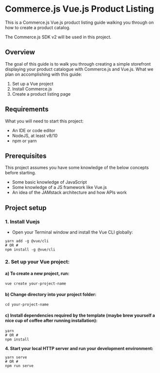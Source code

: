 # Commerce.js Vue.js Product Listing

This is a Commerce.js Vue.js product listing guide walking you through on how to create a product catalog.

The Commerce.js SDK v2 will be used in this project.

## Overview

The goal of this guide is to walk you through creating a simple storefront displaying your product catalogue with Commerce.js and Vue.js. What we plan on accomplishing with this guide:

1. Set up a Vue project
2. Install Commerce.js
3. Create a product listing page

## Requirements

What you will need to start this project:

- An IDE or code editor
- NodeJS, at least v8/10
- npm or yarn

## Prerequisites

This project assumes you have some knowledge of the below concepts before starting.

- Some basic knowledge of JavaScript
- Some knowledge of a JS framework like Vue.js
- An idea of the JAMstack architecture and how APIs work

## Project setup

### 1. Install Vuejs
  - Open your Terminal window and install the Vue CLI globally:

  ```
  yarn add -g @vue/cli
  # OR #
  npm install -g @vue/cli
  ```

### 2. Set up your Vue project:
  #### a) To create a new project, run:

  ```
  vue create your-project-name
  ```

#### b) Change directory into your project folder:
```
cd your-project-name
```

#### c) Install dependencies required by the template (maybe brew yourself a nice cup of coffee after running installation):
```
yarn
# OR #
npm install
```

**4. Start your local HTTP server and run your development environment:**
```
yarn serve
# OR #
npm run serve
```

